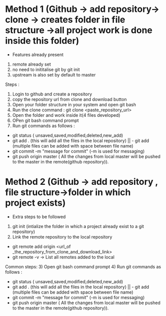 # Method 1 (Github -> add repository-> clone -> creates folder in file structure ->all project work is done inside this folder)
- Features already present
1) remote already set
2) no need to inititalise git by git init
3) upstream is also set by default to master

Steps :
1) Login to github and create a repository
2) copy the repository url from clone and download button
3) Open your folder structure in your system and open git bash
4) Run the clone command : git clone <paste_repository_url>
5) Open the folder and work inside it(4 files developed)
6) OPen git bash command prompt
7) Run git commands as follows :
 - git status ( unsaved,saved,modified,deleted,new_add)
 - git add . (this will add all the files in the local repository) || - git add <filename> (multiple files can be added with space between file name)
 - git commit -m "message for commit" (-m is used for messaging)
 - git push origin master ( All the changes from local master will be pushed to the master in the remote(github repository)).
 
# Method 2 (Github -> add repository , file structure->folder in which project exists)
- Extra steps to be followed
1) git init (intialize the folder in which a project already exist to a git repository)
2) Link the remote repository to the local repository
 - git remote add origin <url_of _the_repository_from_clone_and_download_link>
 - git remote -v -> List all remotes added to the local
 
 Common steps:
3) Open git bash command prompt
4) Run git commands as follows :
 - git status ( unsaved,saved,modified,deleted,new_add)
 - git add . (this will add all the files in the local repository) || - git add <filename> (multiple files can be added with space between file name)
 - git commit -m "message for commit" (-m is used for messaging)
 - git push origin master ( All the changes from local master will be pushed to the master in the remote(github repository)).
 
